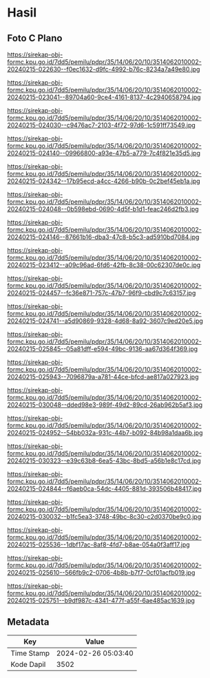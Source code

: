 # Hasil

## Foto C Plano

https://sirekap-obj-formc.kpu.go.id/7dd5/pemilu/pdpr/35/14/06/20/10/3514062010002-20240215-022630--f0ec1632-d9fc-4992-b76c-8234a7a49e80.jpg

https://sirekap-obj-formc.kpu.go.id/7dd5/pemilu/pdpr/35/14/06/20/10/3514062010002-20240215-023041--89704a60-9ce4-4161-8137-4c2940658794.jpg

https://sirekap-obj-formc.kpu.go.id/7dd5/pemilu/pdpr/35/14/06/20/10/3514062010002-20240215-024030--c9476ac7-2103-4f72-97d6-1c591ff73549.jpg

https://sirekap-obj-formc.kpu.go.id/7dd5/pemilu/pdpr/35/14/06/20/10/3514062010002-20240215-024140--09966800-a93e-47b5-a779-7c4f821e35d5.jpg

https://sirekap-obj-formc.kpu.go.id/7dd5/pemilu/pdpr/35/14/06/20/10/3514062010002-20240215-024342--17b95ecd-a4cc-4266-b90b-0c2bef45eb1a.jpg

https://sirekap-obj-formc.kpu.go.id/7dd5/pemilu/pdpr/35/14/06/20/10/3514062010002-20240215-024048--0b598ebd-0690-4d5f-b1d1-feac246d2fb3.jpg

https://sirekap-obj-formc.kpu.go.id/7dd5/pemilu/pdpr/35/14/06/20/10/3514062010002-20240215-024146--87661b16-dba3-47c8-b5c3-ad5910bd7084.jpg

https://sirekap-obj-formc.kpu.go.id/7dd5/pemilu/pdpr/35/14/06/20/10/3514062010002-20240215-023412--a09c96ad-6fd6-42fb-8c38-00c62307de0c.jpg

https://sirekap-obj-formc.kpu.go.id/7dd5/pemilu/pdpr/35/14/06/20/10/3514062010002-20240215-024457--fc36e871-757c-47b7-96f9-cbd9c7c63157.jpg

https://sirekap-obj-formc.kpu.go.id/7dd5/pemilu/pdpr/35/14/06/20/10/3514062010002-20240215-024741--a5d90869-9328-4d68-8a92-3607c9ed20e5.jpg

https://sirekap-obj-formc.kpu.go.id/7dd5/pemilu/pdpr/35/14/06/20/10/3514062010002-20240215-025845--05a81dff-e594-49bc-9136-aa67d364f369.jpg

https://sirekap-obj-formc.kpu.go.id/7dd5/pemilu/pdpr/35/14/06/20/10/3514062010002-20240215-025943--7096879a-a781-44ce-bfcd-ae817a027923.jpg

https://sirekap-obj-formc.kpu.go.id/7dd5/pemilu/pdpr/35/14/06/20/10/3514062010002-20240215-030048--dded98e3-989f-49d2-89cd-26ab962b5af3.jpg

https://sirekap-obj-formc.kpu.go.id/7dd5/pemilu/pdpr/35/14/06/20/10/3514062010002-20240215-024952--54bb032a-931c-44b7-b092-84b98a1daa6b.jpg

https://sirekap-obj-formc.kpu.go.id/7dd5/pemilu/pdpr/35/14/06/20/10/3514062010002-20240215-030323--e39c63b8-6ea5-43bc-8bd5-a56b1e8c17cd.jpg

https://sirekap-obj-formc.kpu.go.id/7dd5/pemilu/pdpr/35/14/06/20/10/3514062010002-20240215-024844--f6aeb0ca-54dc-4405-881d-393506b48417.jpg

https://sirekap-obj-formc.kpu.go.id/7dd5/pemilu/pdpr/35/14/06/20/10/3514062010002-20240215-030032--b1fc5ea3-3748-49bc-8c30-c2d0370be9c0.jpg

https://sirekap-obj-formc.kpu.go.id/7dd5/pemilu/pdpr/35/14/06/20/10/3514062010002-20240215-025536--1dbf17ac-8af8-4fd7-b8ae-054a0f3aff17.jpg

https://sirekap-obj-formc.kpu.go.id/7dd5/pemilu/pdpr/35/14/06/20/10/3514062010002-20240215-025610--566fb9c2-0706-4b8b-b7f7-0cf01acfb019.jpg

https://sirekap-obj-formc.kpu.go.id/7dd5/pemilu/pdpr/35/14/06/20/10/3514062010002-20240215-025751--b9df987c-4341-477f-a55f-6ae485ac1639.jpg


## Metadata

| Key        | Value               |
| ---------- | ------------------- |
| Time Stamp | 2024-02-26 05:03:40 |
| Kode Dapil | 3502                |



